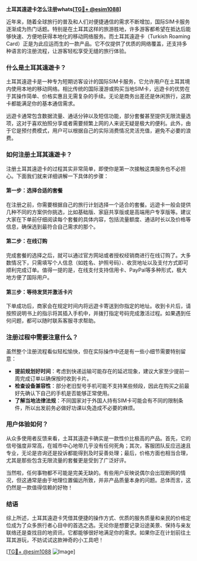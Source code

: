 **土耳其遠遊卡怎么注册whats[[TG💪+ @esim1088](https://t.me/s/esim1088)]**

近年来，随着全球旅行的普及和人们对便捷通信的需求不断增加，国际SIM卡服务逐渐成为热门话题。特别是在土耳其这样的旅游胜地，许多游客都希望在抵达后能够快速、方便地获得本地化的移动网络服务。而土耳其遠遊卡（Turkish Roaming Card）正是为此应运而生的一款产品。它不仅提供了优质的网络覆盖，还支持多种语言的注册流程，让游客轻松享受无缝的旅行体验。

### 什么是土耳其遠遊卡？

土耳其遠遊卡是一种专为短期访客设计的国际SIM卡服务，它允许用户在土耳其境内使用本地的移动网络。相比传统的国际漫游或购买当地SIM卡，远遊卡的优势在于其操作简单、价格实惠且无需复杂的手续。无论是商务出差还是休闲旅行，这款卡都能满足你的基本通信需求。

远遊卡通常包含数据流量、通话分钟以及短信功能，部分套餐甚至提供无限流量选项，这对于喜欢拍照分享或者需要频繁上网的人来说无疑是极大的便利。此外，由于它是预付费模式，用户可以根据自己的实际消费情况灵活充值，避免不必要的浪费。

### 如何注册土耳其遠遊卡？

注册土耳其遠遊卡的过程其实非常简单，即使你是第一次接触这类服务也不必担心。下面我们就来详细讲解一下具体的步骤：

#### 第一步：选择合适的套餐

在注册之前，你需要根据自己的旅行计划选择一个适合的套餐。远遊卡一般会提供几种不同的方案供你挑选，比如基础版、家庭共享版或是高端用户专享版等。建议大家在下单前仔细阅读每个套餐的具体内容，包括流量额度、通话时长以及价格等信息，确保选到最符合自己需求的那个。

#### 第二步：在线订购

完成套餐的选择之后，就可以通过官方网站或者授权经销商进行在线订购了。大多数情况下，只需填写个人信息（如姓名、护照号码）、收货地址以及支付方式即可顺利完成订单。值得一提的是，在线支付支持信用卡、PayPal等多种形式，极大地方便了国际用户。

#### 第三步：等待发货并激活卡片

下单成功后，商家会在规定时间内将远遊卡寄送到你指定的地址。收到卡片后，请按照说明书上的指示将其插入手机中，并拨打指定号码完成激活过程。如果遇到任何问题，都可以随时联系客服寻求帮助。

### 注册过程中需要注意什么？

虽然整个注册流程看似轻松愉快，但在实际操作中还是有一些小细节需要特别留意：

- **提前规划好时间**：考虑到快递运输可能存在的延迟现象，建议大家至少提前一周完成订单以确保按时收到卡片。
- **检查设备兼容性**：部分老旧型号手机可能不支持某些频段，因此在购买之前最好先确认下自己的手机是否能够正常使用。
- **了解当地法律法规**：不同国家对于外国人持有SIM卡可能会有不同的限制条件，所以出发前务必做好功课以免造成不必要的麻烦。

### 用户体验如何？

从众多使用者反馈来看，土耳其遠遊卡确实是一款性价比极高的产品。首先，它的信号强度非常高，在城市中心地带几乎没有任何死角；其次，客服团队反应迅速且专业，无论是咨询还是投诉都能得到及时妥善处理；最后，价格方面也相当合理，尤其是那些包含无限流量的套餐更是受到了广泛好评。

当然啦，任何事物都不可能是完美无缺的。有些用户反映说偶尔会出现断网的情况，但这通常是由于地理位置偏远所致，并非产品质量本身的问题。总体而言，这仍然是一款值得信赖的好物！

### 结语

综上所述，土耳其遠遊卡凭借其便捷的操作方式、优质的服务质量和亲民的价格定位成为了众多旅行者心目中的首选之选。无论你是想要记录沿途美景、保持与亲友联络还是查找目的地资讯，它都能够很好地满足你的需求。如果你正在计划前往土耳其游玩，不妨试试这款神奇的小工具吧！

[[TG💪+ @esim1088](https://t.me/s/esim1088) ![Image](https://i.postimg.cc/4NQfJmqS/Snipaste-2025-05-13-00-14-12.png)]